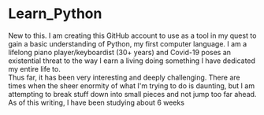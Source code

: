 # Learn_Python
New to this. 
I am creating this GitHub account to use as a tool in my quest to gain a basic understanding of Python, my first computer language. 
I am a lifelong piano player/keyboardist (30+ years) and Covid-19 poses an existential threat to the way I earn a living doing something I have dedicated my entire life to.  
Thus far, it has been very interesting and deeply challenging.
There are times when the sheer enormity of what I'm trying to do is daunting, but I am attempting to break stuff down into small pieces and not jump too far ahead.
As of this writing, I have been studying about 6 weeks
